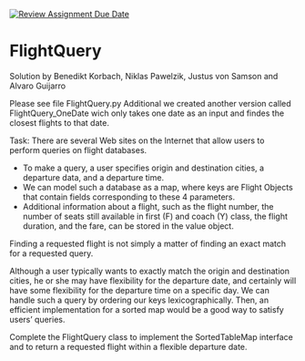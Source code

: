 [![Review Assignment Due Date](https://classroom.github.com/assets/deadline-readme-button-8d59dc4de5201274e310e4c54b9627a8934c3b88527886e3b421487c677d23eb.svg)](https://classroom.github.com/a/qLWulXoF)
# FlightQuery

Solution by Benedikt Korbach, Niklas Pawelzik, Justus von Samson and Alvaro Guijarro

Please see file FlightQuery.py
Additional we created another version called FlightQuery_OneDate wich only takes one date as an input and findes the closest flights to that date.

Task:
There are several Web sites on the Internet that allow users to perform queries on flight databases. 

* To make a query, a user specifies origin and destination cities, a departure data, and a departure time.
* We can model such a database as a map, where keys are Flight Objects that contain fields corresponding to these 4 parameters.
* Additional information about a flight, such as the flight number, the number of seats still available in first (F) and coach (Y) class, the flight duration, and the fare, can be stored in the value object.

Finding a requested flight is not simply a matter of finding an exact match for a requested query. 

Although a user typically wants to exactly match the origin and destination cities, he or she may have flexibility for the departure date,
and certainly will have some flexibility for the departure time on a specific day.
We can handle such a query by ordering our keys lexicographically. Then, an efficient implementation for a sorted map would be a good way to satisfy users’
queries.

Complete the FlightQuery class to implement the SortedTableMap interface and to return a requested flight within a flexible departure date.
